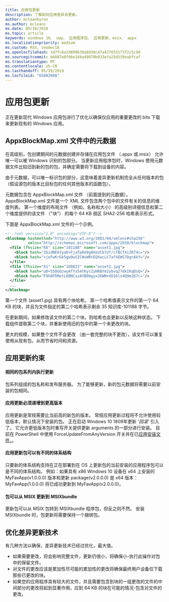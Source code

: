 ```yaml
---
title: 应用包更新
description: 了解如何应用差异会更新。
author: mcleanbyron
ms.author: mcleans
ms.date: 09/10/2018
ms.topic: article
keywords: windows 10、 uwp、 应用程序包、 应用更新，msix、 appx
ms.localizationpriority: medium
ms.custom: RS5, seodec18
ms.openlocfilehash: 1d7fc6a2d899638a8d38c47a477653173f2c5c9d
ms.sourcegitcommit: b6887e8f66e1d4a49870b933efa25d539eabfcaf
ms.translationtype: MT
ms.contentlocale: zh-CN
ms.lasthandoff: 05/19/2019
ms.locfileid: "65882608"
---
```

# <a name="app-package-updates"></a>应用包更新

正在更新现代 Windows 应用包进行了优化以确保仅应用的重要更改的 bits 下载来更新现有的 Windows 应用。

## <a name="metadata-in-the-appxblockmapxml-file"></a>AppxBlockMap.xml 文件中的元数据

在高级别，包创建期间的元数据创建并存储在应用包文件 （.appx 或.msix） 允许唯一可以被 Windows 识别的包部分。 当更新应用程序包时，Windows 使用元数据文件比较旧到新的包的包，并确定需要将下载到设备的内容。

由于元数据，可以唯一标识包的部分，这意味着差异更新机制完全从任何版本的包 （假设源包的版本比目标包的任何其他版本的函数包）。 

元数据包含在 AppxBlockMap.xml 文件 （前面提到的元数据）。 AppxBlockMap.xml 文件是一个 XML 文件包含两个包中的文件有关的信息的维度列表。 第一个维度的布局文件 （例如，名称和大小） 的高级别详细信息和第二个维度提供的该文件 （"块"） 的每个 64 KB 扇区 SHA2-256 哈希表示形式。

下面是 AppxBlockMap.xml 文件的一个示例。

```xml
<!--?xml version="1.0" encoding="UTF-8"?-->
<blockmap hashmethod="http://www.w3.org/2001/04/xmlenc#sha256" 
          xmlns="http://schemas.microsoft.com/appx/2010/blockmap">
  <file lfhsize="66" size="101188" name="asset1.jpg">
    <block hash="2bidNE0JyaO+FjaTpRe0g8HzUCblUf/cfBcTXiZR74c="/>
    <block hash="+jeFwKrGk5gw9wSICWsWRtEQXwcLC7af4EWS7DgrAkY="/>
  </file>
  <file lfhsize="61" size="108823" name="asset2.jpg">
    <block hash="u0+5S0GOzwyAfYx54tKycZyHRBYm2ybvq27dkIKqDsQ="/>
    <block hash="F9h0FRMetL6BNCszAYB0bgyx2KWN+dO1bls4Q9m267c="/>
  </file>
  ...
</blockmap>
```

第一个文件 (asset1.jpg) 具有两个块哈希。 第一个哈希值表示文件的第一个 64 KB 的块，并且为文件指定的第二个哈希表示剩余 35 知识库-101188 字节。

在更新期间，如果修改该文件的第二个块，则哈希也会更新以反映这种状态。 下载组件提取第二个块，并重新使用旧的包中的第一个未更改的块。

更大的规模，如果整个文件不会更改 （由一套完整的块不更改），该文件可以重复使用从现有包，从而节省时间和资源。

## <a name="app-update-constraints"></a>应用更新约束

#### <a name="updates-are-performed-within-the-same-package-family"></a>相同的包系列内执行更新
包系列组成的包名称和发布服务器。 为了能够更新，新的包元数据将需要以前安装的包相同。 

#### <a name="app-updates-must-increment-to-a-higher-version"></a>应用更新必须递增到更高版本
应用更新是常规需要比当前高的新包的版本。 常规应用更新过程将不允许使用较低版本，默认情况下安装的包。 正在启动 Windows 10 1809年更新 *'回滚'* 引入了。 它允许更低版本包时重写开关提供更新 arguments 的一部分进行安装。 目前在 PowerShell 中使用 ForceUpdateFromAnyVersion 开关并在已[应用安装文件，](https://docs.microsoft.com/en-us/windows/msix/app-installer/update-settings)。  

#### <a name="app-update-package-can-have-a-different-architecture"></a>应用更新包可以有不同的体系结构
只要新的体系结构支持在正在部署到在 OS 上更新包的当前安装的应用程序包可以是不同的体系结构。 例如：如果具有 x86 Windows 10 设备在 x64 上安装的 MyFavApp(v1.0.0.0) 版本和更新 package(v2.0.0.0) 是 x64 版本：MyFavApp(1.0.0.0) 将已成功更新到 MyFavApp(v2.0.0.0)。 

#### <a name="packages-can-update-from-an-msix-to-an-msixbundle"></a>包可以从 MSIX 更新到 MSIXbundle
更新包可以从 MSIX 包转到 MSIXbundle 程序包，但反之则不然。 安装 MSIXbundle 时，包更新将需要保持一个捆绑包。 

## <a name="optimize-differential-update-technology"></a>优化差异更新技术
    
有几种方法以确保，差异更新技术已经过优化，最大值。

- 如果需要更改，将会影响完整文件，更新仍很小，将确保小-执行此操作对包中的保留文件。
- 对文件的更改应该是累加性尽可能的累加性的更改将确保最终用户设备仅下载那些已更改的块。
- 如果您的应用程序具有较大的文件，并且需要包含到块的一组更改的文件的中间部分的更改将起到显著作用，应到 64 KB 的块在可能的情况-包含对文件的更改。
 

